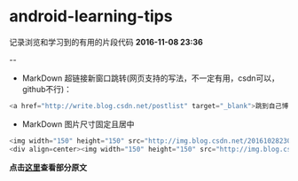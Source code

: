 # android-learning-tips
记录浏览和学习到的有用的片段代码  **2016-11-08 23:36**

--

 - MarkDown 超链接新窗口跳转(网页支持的写法，不一定有用，csdn可以，github不行)：
 
 ```java
 <a href="http://write.blog.csdn.net/postlist" target="_blank">跳到自己博客列表</a>
 ```
 - MarkDown 图片尺寸固定且居中
 
 ```java
 <img width="150" height="150" src="http://img.blog.csdn.net/20161028230559575"/>
 <div align=center><img width="150" height="150" src="http://img.blog.csdn.net/20161028230559575"/></div>
 ```
 
 
 **点击[这里]()查看部分原文**
 

